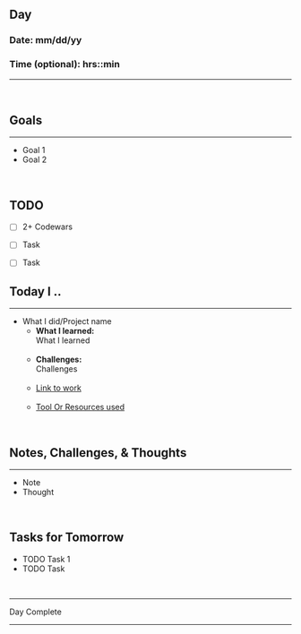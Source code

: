 
## **Day**

### Date: mm/dd/yy

### Time (optional): hrs::min

<hr>

<br>

## **Goals**

<hr>

- Goal  1
- Goal 2

<br>

## **TODO**

- [ ] 2+ Codewars
- [ ] Task
- [ ] Task


## **Today I ..**

<hr>

- What I did/Project name
    - **What I learned:** <br>
What I learned
<br><br>
    - **Challenges:** <br>
Challenges
<br><br>
    - [Link to work](link-address)
<br><br> 
    - [Tool Or Resources used](tool-or-resource)

<br>

## **Notes, Challenges, & Thoughts**

<hr>

- Note
- Thought

<br>

## **Tasks for Tomorrow**

- TODO  Task 1
- TODO Task 

<br>
<hr>Day Complete<hr>